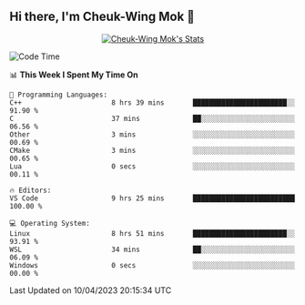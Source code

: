 ## Hi there, I'm Cheuk-Wing Mok 👋

<!--
**mozro0327/mozro0327** is a ✨ _special_ ✨ repository because its `README.md` (this file) appears on your GitHub profile.

Here are some ideas to get you started:

- 🔭 I’m currently working on ...
- 🌱 I’m currently learning ...
- 👯 I’m looking to collaborate on ...
- 🤔 I’m looking for help with ...
- 💬 Ask me about ...
- 📫 How to reach me: ...
- 😄 Pronouns: ...
- ⚡ Fun fact: ...
-->

<p align="center">
  <a href="https://github.com/mozro0327" class="rich-diff-level-one">
    <img src="https://github-readme-stats.vercel.app/api?username=mozro0327&title_color=333&text_color=777" alt="Cheuk-Wing Mok's Stats" >
    <!-- &hide=issues
    <img src="https://github-readme-stats.vercel.app/api?username=mozro0327&hide=issues&title_color=333&text_color=777" alt="Cheuk-Wing Mok's Stats" >
    -->
  </a>
</p>

<!--START_SECTION:waka-->
![Code Time](http://img.shields.io/badge/Code%20Time-1%2C377%20hrs%2035%20mins-blue)

📊 **This Week I Spent My Time On** 

```text
💬 Programming Languages: 
C++                      8 hrs 39 mins       ███████████████████████░░   91.90 % 
C                        37 mins             ██░░░░░░░░░░░░░░░░░░░░░░░   06.56 % 
Other                    3 mins              ░░░░░░░░░░░░░░░░░░░░░░░░░   00.69 % 
CMake                    3 mins              ░░░░░░░░░░░░░░░░░░░░░░░░░   00.65 % 
Lua                      0 secs              ░░░░░░░░░░░░░░░░░░░░░░░░░   00.11 % 

🔥 Editors: 
VS Code                  9 hrs 25 mins       █████████████████████████   100.00 % 

💻 Operating System: 
Linux                    8 hrs 51 mins       ███████████████████████░░   93.91 % 
WSL                      34 mins             ██░░░░░░░░░░░░░░░░░░░░░░░   06.09 % 
Windows                  0 secs              ░░░░░░░░░░░░░░░░░░░░░░░░░   00.00 % 
```


 Last Updated on 10/04/2023 20:15:34 UTC
<!--END_SECTION:waka-->
